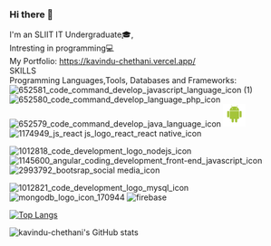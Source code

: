 ### Hi there 👋

I'm an SLIIT IT Undergraduate:mortar_board:,
<br/>
Intresting in programming:computer:
<br/>
My Portfolio: https://kavindu-chethani.vercel.app/
<br/>
SKILLS
<br/>
Programming Languages,Tools, Databases and Frameworks:
<br/>
![652581_code_command_develop_javascript_language_icon (1)](https://user-images.githubusercontent.com/46352484/126873152-846fd7ac-30cd-4d25-a40e-03475afea08f.png)
![652580_code_command_develop_language_php_icon](https://user-images.githubusercontent.com/46352484/126873217-8cd79aed-c204-4a63-a931-bdeec8336caa.png)
![652579_code_command_develop_java_language_icon](https://user-images.githubusercontent.com/46352484/126873262-fd99f712-983c-4e6f-806b-518b18e6ff4a.png)
<img src="https://raw.githubusercontent.com/devicons/devicon/master/icons/android/android-original-wordmark.svg" alt="android" width="40" height="40"/>
![1174949_js_react js_logo_react_react native_icon](https://user-images.githubusercontent.com/46352484/168110271-76315d70-930b-4ee9-9126-16e2837d25e0.png)

![1012818_code_development_logo_nodejs_icon](https://user-images.githubusercontent.com/46352484/126873375-8e7a7493-79ec-4341-bd6b-d357829d1a06.png)
![1145600_angular_coding_development_front-end_javascript_icon](https://user-images.githubusercontent.com/46352484/126873423-af6b9555-af24-42d7-a434-f2fd5e8a8ab7.png)
![2993792_bootsrap_social media_icon](https://user-images.githubusercontent.com/46352484/126873470-032594ab-3537-43c0-abe8-2cd5836a7c13.png)

![1012821_code_development_logo_mysql_icon](https://user-images.githubusercontent.com/46352484/126873582-654b1a06-230c-4657-8173-77187fefac80.png)
![mongodb_logo_icon_170944](https://user-images.githubusercontent.com/46352484/126873629-e88552f9-05af-40b2-9408-29cc9396cc83.png)
<img src="https://www.vectorlogo.zone/logos/firebase/firebase-icon.svg" alt="firebase" width="40" height="40"/>
<br/>

[![Top Langs](https://github-readme-stats.vercel.app/api/top-langs/?username=kavindu-chethani&layout=compact&theme=radical)](https://github.comkavindu-chethani/github-readme-stats)
<br/>

![kavindu-chethani's GitHub stats](https://github-readme-stats.vercel.app/api?username=kavindu-chethani&show_icons=true&theme=radical)

